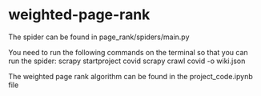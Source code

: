 # weighted-page-rank

The spider can be found in page_rank/spiders/main.py

You need to run the following commands on the terminal so that you can run the spider:
scrapy startproject covid
scrapy crawl covid -o wiki.json

The weighted page rank algorithm can be found in the project_code.ipynb file

